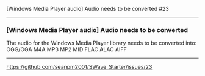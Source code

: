 [Windows Media Player audio] Audio needs to be converted #23

***

### [Windows Media Player audio] Audio needs to be converted

The audio for the Windows Media Player library needs to be converted into:
OGG/OGA
M4A
MP3
MP2
MID
FLAC
ALAC
AIFF

***

https://github.com/seanpm2001/SWave_Starter/issues/23

